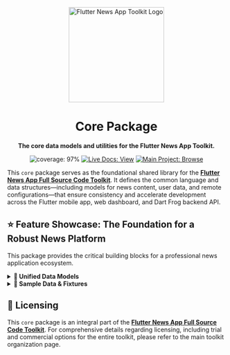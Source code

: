 <div align="center">
  <img src="https://avatars.githubusercontent.com/u/202675624?s=400&u=dc72a2b53e8158956a3b672f8e52e39394b6b610&v=4" alt="Flutter News App Toolkit Logo" width="220">
  <h1>Core Package</h1>
  <p><strong>The core data models and utilities for the Flutter News App Toolkit.</strong></p>
</div>

<p align="center">
  <img src="https://img.shields.io/badge/coverage-97%25-green?style=for-the-badge" alt="coverage: 97%">
  <a href="https://flutter-news-app-full-source-code.github.io/docs/"><img src="https://img.shields.io/badge/LIVE_DOCS-VIEW-slategray?style=for-the-badge" alt="Live Docs: View"></a>
  <a href="https://github.com/flutter-news-app-full-source-code"><img src="https://img.shields.io/badge/MAIN_PROJECT-BROWSE-purple?style=for-the-badge" alt="Main Project: Browse"></a>
</p>

This `core` package serves as the foundational shared library for the [**Flutter News App Full Source Code Toolkit**](https://github.com/flutter-news-app-full-source-code). It defines the common language and data structures—including models for news content, user data, and remote configurations—that ensure consistency and accelerate development across the Flutter mobile app, web dashboard, and Dart Frog backend API.

## ⭐ Feature Showcase: The Foundation for a Robust News Platform

This package provides the critical building blocks for a professional news application ecosystem.

<details>
<summary><strong>🧱 Unified Data Models</strong></summary>

### 📰 News & Content Entities
- **`Headline`, `Topic`, `Source`, `Country`, `Language`:** Comprehensive models for all core news content, ensuring consistent representation across the entire toolkit.
- **`FeedItem`:** An abstract base class for all items that can appear in a mixed content feed, supporting diverse content types like headlines, ads, and suggested content.

### 🔐 User & Authentication Data
- **`User`, `AppUserRole`, `DashboardUserRole`, `Permission`:** Robust models for user profiles, roles, and permissions, enabling secure and personalized experiences.
- **`UserContentPreferences`, `UserAppSettings`:** Detailed models for storing user-specific content preferences (e.g., followed topics, saved headlines) and application settings (e.g., theme, language).

### 💾 User Presets
- **`SavedFilter`:** A model for storing user-defined filter combinations.

### ⚙️ Application Configuration
- **`RemoteConfig`:** A central container for all dynamic application settings, fetched from a remote source. This includes:
    - **`AdConfig`:** Master configuration for all advertising, now featuring **highly flexible, role-based control** over ad visibility and frequency for feed, article, and interstitial ads. This allows for granular control over monetization strategies per user segment.
    - **`UserPreferenceConfig`:** Defines user preference limits (e.g., max followed items, saved headlines) tiered by user role.
    - **`AppStatus`:** Manages application-wide status, including maintenance mode and force update directives.
    - **`FeedDecoratorConfig`:** Configures dynamic in-feed elements like calls-to-action and content collections, with role-based visibility.

### 📊 Dashboard & Analytics
- **`DashboardSummary`:** Provides a model for aggregated statistics, useful for administrative dashboards.

### 🔍 Querying & API Communication
- **`SortOption`, `PaginationOptions`:** Models for building flexible, server-side queries with sorting and pagination capabilities.
- **`PaginatedResponse`, `SuccessApiResponse`:** Standardized response wrappers for consistent API communication.
- **`HttpException` Hierarchy:** A comprehensive set of custom exceptions for predictable and standardized error handling across all layers of the application.

> **💡 Your Advantage:** You get a meticulously designed, production-quality data layer that forms the backbone of a scalable news platform. This package eliminates the need to define core data structures from scratch, saving months of development time and ensuring architectural consistency.

</details>

<details>
<summary><strong>🧪 Sample Data & Fixtures</strong></summary>

To further accelerate development and provide immediate demonstration capabilities, `core` includes a set of **pre-defined, in-memory fixture data** for core models like `Headline`, `Topic`, `Source`, `Country`, and `RemoteConfig`. These fixtures are directly embedded as Dart constants, enabling:

*   **⚡ Instant Setup:** Quickly initialize in-memory data stores for testing or local development without needing a backend.
*   **🧪 Reliable Testing:** Use consistent, realistic data for unit and integration tests.
*   **🚀 Rapid Prototyping:** Jumpstart UI development and feature implementation with readily available sample content.

> **💡 Your Advantage:** Leverage ready-to-use sample data for rapid prototyping, reliable testing, and instant setup of development environments, significantly accelerating your workflow.

</details>

## 🔑 Licensing

This `core` package is an integral part of the [**Flutter News App Full Source Code Toolkit**](https://github.com/flutter-news-app-full-source-code). For comprehensive details regarding licensing, including trial and commercial options for the entire toolkit, please refer to the main toolkit organization page.
